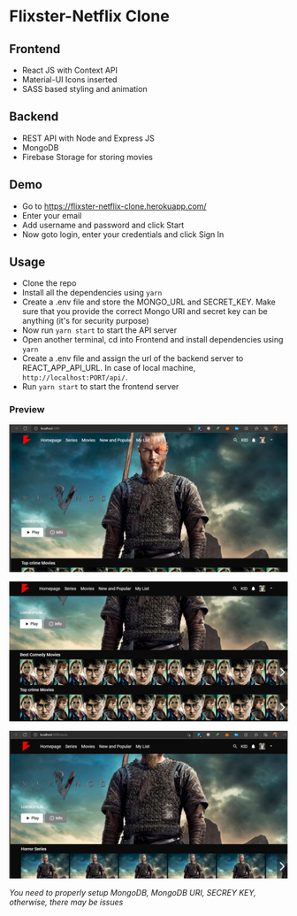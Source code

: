 # Flixster-Netflix Clone

## Frontend
- React JS with Context API
- Material-UI Icons inserted
- SASS based styling and animation

## Backend
- REST API with Node and Express JS
- MongoDB
- Firebase Storage for storing movies

## Demo
- Go to https://flixster-netflix-clone.herokuapp.com/
- Enter your email
- Add username and password and click Start
- Now goto login, enter your credentials and click Sign In

## Usage
- Clone the repo
- Install all the dependencies using `yarn`
- Create a .env file and store the MONGO_URL and SECRET_KEY. Make sure that you provide the correct Mongo URI and secret key can be anything (it's for security purpose)
- Now run `yarn start` to start the API server
- Open another terminal, cd into Frontend and install dependencies using `yarn`
- Create a .env file and assign the url of the backend server to REACT_APP_API_URL. In case of local machine, `http://localhost:PORT/api/`.
- Run `yarn start` to start the frontend server
  
### Preview

![Home Page](https://github.com/siddiqss/Flixster-Netflix-Clone/blob/master/Images/main.JPG)

![Movies Page](https://github.com/siddiqss/Flixster-Netflix-Clone/blob/master/Images/Movies.JPG)

![Series Page](https://github.com/siddiqss/Flixster-Netflix-Clone/blob/master/Images/Series.JPG)

*You need to properly setup MongoDB, MongoDB URI, SECREY KEY, otherwise, there may be issues*